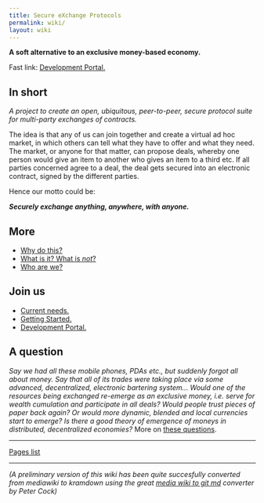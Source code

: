 ```yaml
---
title: Secure eXchange Protocols
permalink: wiki/
layout: wiki
---
```


**A soft alternative to an exclusive money-based economy.**

Fast link: [Development Portal.](/SXP/wiki/DevelopmentPortal "wikilink")

In short
--------

*A project to create an open, ubiquitous, peer-to-peer, secure protocol
suite for multi-party exchanges of contracts.*

The idea is that any of us can join together and create a virtual ad hoc
market, in which others can tell what they have to offer and what they
need. The market, or anyone for that matter, can propose deals, whereby
one person would give an item to another who gives an item to a third
etc. If all parties concerned agree to a deal, the deal gets secured
into an electronic contract, signed by the different parties.

Hence our motto could be:

***Securely exchange anything, anywhere, with
anyone.***

More
----

-   [Why do this?](/SXP/wiki/WhyDoThis "wikilink")
-   [What is it? What is *not*?](/SXP/wiki/WhatIsIt "wikilink")
-   [Who are we?](/SXP/wiki/Authors "wikilink")

Join us
-------

-   [Current needs.](/SXP/wiki/CurrentNeeds "wikilink")
-   [Getting Started.](/SXP/wiki/GettingStarted "wikilink")
-   [Development Portal.](/SXP/wiki/DevelopmentPortal "wikilink")

A question
----------

*Say we had all these mobile phones, PDAs etc., but suddenly forgot all
about money. Say that all of its trades were taking place via some
advanced, decentralized, electronic bartering system... Would one of the
resources being exchanged re-emerge as an exclusive money, i.e. serve
for wealth cumulation and participate in all deals? Would people trust
pieces of paper back again? Or would more dynamic, blended and local
currencies start to emerge? Is there a good theory of emergence of
moneys in distributed, decentralized economies?* More on [these
questions](/SXP/wiki/QuestionsThatBotherUs "wikilink").

---

[Pages list](/SXP/wiki/PagesList "wikilink")

---


*(A preliminary version of this wiki has been quite succesfully converted from mediawiki to kramdown using the great [media wiki to git md](https://github.com/peterjc/mediawiki_to_git_md) converter by Peter Cock)*

